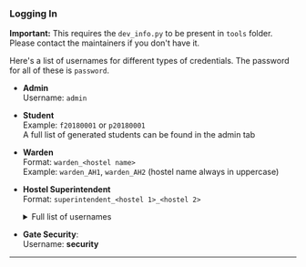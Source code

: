 
### Logging In

**Important:** This requires the `dev_info.py` to be present in `tools` folder. Please contact the maintainers if you don't have it.

Here's a list of usernames for different types of credentials. The password for all of these is `password`.

* **Admin**<br>Username: `admin`

* **Student**<br>Example: `f20180001` or `p20180001`<br>A full list of generated students can be found in the admin tab

* **Warden**<br>Format: `warden_<hostel name>`<br>Example: `warden_AH1`, `warden_AH2` (hostel name always in uppercase)

* **Hostel Superintendent**<br>Format: `superintendent_<hostel 1>_<hostel 2>`<br><details><summary>Full list of usernames</summary>`superintendent_AH1_AH2`, `superintendent_AH3_AH4`, `superintendent_AH5_AH6`, `superintendent_AH7_AH8`, `superintendent_AH9_CH1`, `superintendent_CH2_CH3`, `superintendent_CH4_CH5`, `superintendent_CH6_CH7`, `superintendent_DH1_DH2`, `superintendent_DH3_DH4`, `superintendent_DH5_DH6`</details>

* **Gate Security**:<br>Username: **security**

---
